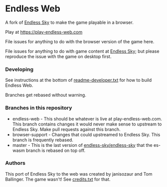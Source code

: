 # Endless Web

A fork of [Endless Sky](https://github.com/endless-sky) to make the game playable in a browser.

Play at https://play-endless-web.com

File issues for anything to do with the browser version of the game here.

File issues for anything to do with game content at [Endless Sky](https://github.com/endless-sky); but please reproduce the issue with the game on desktop first.

### Developing

See instructions at the bottom of [readme-developer.txt](readme-developer.txt) for how to build Endless Web.

Branches get rebased without warning.

### Branches in this repository

- endless-web - This should be whatever is live at play-endless-web.com. This branch contains changes it would never make sense to upstream to Endless Sky. Make pull requests against this branch.
- browser-support - Changes that could upstreamed to Endless Sky. This branch is frequently rebased.
- master - This is the last version of [endless-sky/endless-sky](https://github.com/endless-sky/endless-sky) that the es-wasm branch is rebased on top off.

### Authors

This port of Endless Sky to the web was created by janisozaur and Tom Ballinger. The game wasn't! See [credits.txt](credits.txt) for that.
